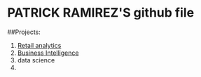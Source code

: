 # PATRICK RAMIREZ'S github file
##Projects: 

1. [Retail analytics](https://linkmehere.com)
2. [Business Intelligence](https://github.com/patrickalcala/my-name-is--patrick-ramirez-/blob/main/welcome_to_colaboratory.ipynb) 
3. data science
4. 

